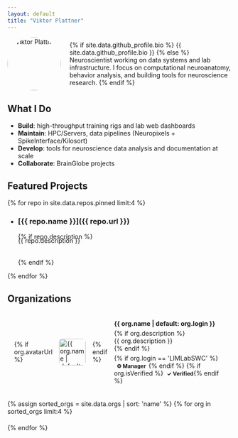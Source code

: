 ```yaml
---
layout: default
title: "Viktor Plattner"
---
```


<div style="display: flex; align-items: center; gap: 20px; margin-bottom: 20px;">
  <img src="{{ site.data.github_profile.avatarUrl }}" alt="Viktor Plattner" class="profile-image" style="width: 120px; height: 120px; border-radius: 50%; border: 3px solid var(--primary);">
  <div>
    {% if site.data.github_profile.bio %}
    {{ site.data.github_profile.bio }}
    {% else %}
    Neuroscientist working on data systems and lab infrastructure. I focus on computational neuroanatomy, behavior analysis, and building tools for neuroscience research.
    {% endif %}
  </div>
</div>

## What I Do
- **Build**: high-throughput training rigs and lab web dashboards
- **Maintain**: HPC/Servers, data pipelines (Neuropixels + SpikeInterface/Kilosort)
- **Develop**: tools for neuroscience data analysis and documentation at scale
- **Collaborate**: BrainGlobe projects

## Featured Projects

{% for repo in site.data.repos.pinned limit:4 %}
- ### [{{ repo.name }}]({{ repo.url }})
    {% if repo.description %}<p style="font-size: 14px; color: var(--text-secondary); margin: -8px 0 32px 0;">{{ repo.description }}</p>{% endif %}

{% endfor %}

## Organizations

<div style="display: grid; grid-template-columns: repeat(auto-fit, minmax(300px, 1fr)); gap: 20px; margin: 20px 0;">
{% assign sorted_orgs = site.data.orgs | sort: 'name' %}
{% for org in sorted_orgs limit:4 %}
  <a href="{{ org.url }}" style="display: flex; align-items: center; gap: 15px; padding: 15px; border: 1px solid var(--border); border-radius: 8px; background: {% if org.login == 'LIMLabSWC' %}var(--surface-variant){% else %}var(--surface){% endif %}; {% if org.login == 'LIMLabSWC' %}border-left: 4px solid var(--primary); order: -1;{% endif %}; text-decoration: none; color: inherit;">
    {% if org.avatarUrl %}
    <img src="{{ org.avatarUrl }}" alt="{{ org.name | default: org.login }}" style="width: 60px; height: 60px; border-radius: 8px;">
    {% endif %}
    <div>
      <h4 style="margin: 0 0 5px 0; color: var(--text-primary);">{{ org.name | default: org.login }}</h4>
      {% if org.description %}<p style="margin: 0; font-size: 14px; color: var(--text-secondary);">{{ org.description }}</p>{% endif %}
      <div style="margin-top: 5px;">
        {% if org.login == 'LIMLabSWC' %}<span style="font-size: 12px; color: var(--text-primary); font-weight: bold; background: var(--surface-variant); padding: 2px 6px; border-radius: 4px;">⚙️ Manager</span>{% endif %}
        {% if org.isVerified %}<span style="font-size: 12px; color: var(--success); font-weight: bold; margin-left: 8px;">✓ Verified</span>{% endif %}
      </div>
    </div>
  </a>
{% endfor %}
</div>
